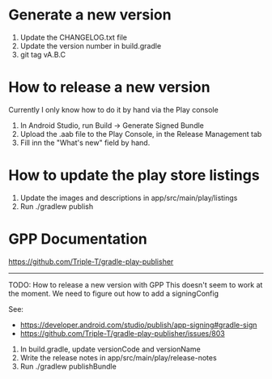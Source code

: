 # Generate a new version

1. Update the CHANGELOG.txt file
2. Update the version number in build.gradle
3. git tag vA.B.C

# How to release a new version

Currently I only know how to do it by hand via the Play console

1. In Android Studio, run Build -> Generate Signed Bundle
2. Upload the .aab file to the Play Console, in the Release Management tab
3. Fill inn the "What's new" field by hand.

# How to update the play store listings

1. Update the images and descriptions in app/src/main/play/listings
2. Run ./gradlew publish

# GPP Documentation

https://github.com/Triple-T/gradle-play-publisher

------------

TODO: How to release a new version with GPP
This doesn't seem to work at the moment. We need to figure out how to add a signingConfig

See:
- https://developer.android.com/studio/publish/app-signing#gradle-sign
- https://github.com/Triple-T/gradle-play-publisher/issues/803

1. In build.gradle, update versionCode and versionName
2. Write the release notes in app/src/main/play/release-notes
3. Run ./gradlew publishBundle

